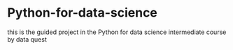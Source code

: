 # Python-for-data-science
this is the guided project in the Python for data science intermediate course by data quest

